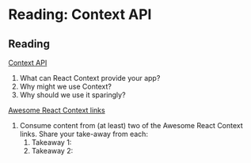 Reading: Context API
====================

Reading
-------

[Context API](https://reactjs.org/docs/context.html)

1. What can React Context provide your app?
2. Why might we use Context?
3. Why should we use it sparingly?

[Awesome React Context links](https://github.com/diegohaz/awesome-react-context)

1. Consume content from (at least) two of the Awesome React Context links. Share your take-away from each:
    1. Takeaway 1:
    2. Takeaway 2:

